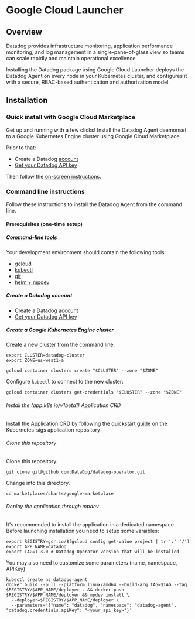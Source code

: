 # Google Cloud Launcher

## Overview

Datadog provides infrastructure monitoring, application performance monitoring, and log management in a single-pane-of-glass view so teams can scale rapidly and maintain operational excellence.

Installing the Datadog package using Google Cloud Launcher deploys the Datadog Agent on every node in your Kubernetes cluster, and configures it with a secure, RBAC-based authentication and authorization model.

## Installation

### Quick install with Google Cloud Marketplace

Get up and running with a few clicks! Install the Datadog Agent daemonset to a
Google Kubernetes Engine cluster using Google Cloud Marketplace.

Prior to that:

- Create a Datadog [account](https://www.datadoghq.com/)
- [Get your Datadog API key](https://app.datadoghq.com/organization-settings/api-keys)

Then follow the [on-screen instructions](https://console.cloud.google.com/marketplace/details/datadog-saas/datadog).

### Command line instructions

Follow these instructions to install the Datadog Agent from the command line.

#### Prerequisites (one-time setup)

##### Command-line tools

Your development environment should contain the following tools:

- [gcloud](https://cloud.google.com/sdk/gcloud/)
- [kubectl](https://kubernetes.io/docs/reference/kubectl/overview/)
- [git](https://git-scm.com/book/en/v2/Getting-Started-Installing-Git)
- [helm + mpdev](https://github.com/GoogleCloudPlatform/marketplace-k8s-app-tools/blob/master/docs/tool-prerequisites.md)

##### Create a Datadog account

- Create a Datadog [account](https://www.datadoghq.com/)
- [Get your Datadog API key](https://app.datadoghq.com/organization-settings/api-keys)

##### Create a Google Kubernetes Engine cluster

Create a new cluster from the command line:

```shell
export CLUSTER=datadog-cluster
export ZONE=us-west1-a

gcloud container clusters create "$CLUSTER" --zone "$ZONE"
```

Configure `kubectl` to connect to the new cluster:

```shell
gcloud container clusters get-credentials "$CLUSTER" --zone "$ZONE"
```


###### Install the (app.k8s.io/v1beta1) Application CRD


Install the Application CRD by following the [quickstart guide](https://github.com/kubernetes-sigs/application/blob/master/docs/quickstart.md) on the Kubernetes-sigs application repository


###### Clone this repository

Clone this repository.

```shell
git clone git@github.com:DataDog/datadog-operator.git
```

Change into this directory.

```shell
cd marketplaces/charts/google-marketplace
```

###### Deploy the application through mpdev

It's recommended to install the application in a dedicated namespace.
Before launching installation you need to setup some varaibles:

```
export REGISTRY=gcr.io/$(gcloud config get-value project | tr ':' '/')
export APP_NAME=datadog
export TAG=1.3.0 # Datadog Operator version that will be installed
```

You may also need to customize some parameters (name, namespace, APIKey)

```
kubectl create ns datadog-agent
docker build --pull --platform linux/amd64 --build-arg TAG=$TAG --tag $REGISTRY/$APP_NAME/deployer . && docker push $REGISTRY/$APP_NAME/deployer && mpdev install \
  --deployer=$REGISTRY/$APP_NAME/deployer \
  --parameters='{"name": "datadog", "namespace": "datadog-agent", "datadog.credentials.apiKey": "<your_api_key>"}'
```
